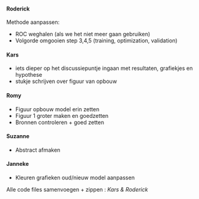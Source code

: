 #### Roderick
Methode aanpassen:
- ROC weghalen (als we het niet meer gaan gebruiken)
- Volgorde omgooien step 3,4,5 (training, optimization, validation)

#### Kars
- iets dieper op het discussiepuntje ingaan met resultaten, grafiekjes en hypothese
- stukje schrijven over figuur van opbouw

#### Romy
- Figuur opbouw model erin zetten 
- Figuur 1 groter maken en goedzetten 
- Bronnen controleren + goed zetten

#### Suzanne
- Abstract afmaken

#### Janneke
- Kleuren grafieken oud/nieuw model aanpassen


Alle code files samenvoegen + zippen : *Kars & Roderick*
